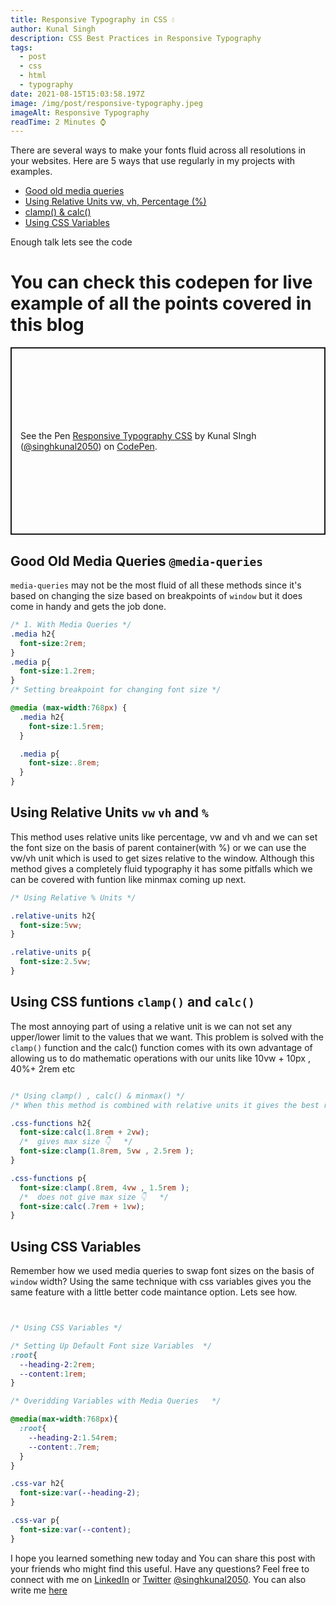 ```yaml
---
title: Responsive Typography in CSS 💧
author: Kunal Singh
description: CSS Best Practices in Responsive Typography
tags:
  - post
  - css
  - html
  - typography
date: 2021-08-15T15:03:58.197Z
image: /img/post/responsive-typography.jpeg
imageAlt: Responsive Typography
readTime: 2 Minutes ⌚
---
```

There are several ways to make your fonts fluid across all resolutions in your websites. Here are 5 ways that use regularly in my projects with examples.

* [Good old media queries](#media-queries)
* [Using Relative Units vw, vh, Percentage (%)](#relative-units)
* [clamp() & calc()](#css-functions)
* [Using CSS Variables](#using-css-variables)

Enough talk lets see the code

# You can check this codepen for live example of all the points covered in this blog

<p class="codepen" data-height="300" data-theme-id="dark" data-default-tab="html,result" data-slug-hash="bGWJvXO" data-preview="true" data-user="singhkunal2050" style="height: 300px; box-sizing: border-box; display: flex; align-items: center; justify-content: center; border: 2px solid; margin: 1em 0; padding: 1em;">
  <span>See the Pen <a href="https://codepen.io/singhkunal2050/pen/bGWJvXO">
  Responsive Typography CSS</a> by Kunal SIngh  (<a href="https://codepen.io/singhkunal2050">@singhkunal2050</a>)
  on <a href="https://codepen.io">CodePen</a>.</span>
</p>
<script async src="https://cpwebassets.codepen.io/assets/embed/ei.js"></script>

<div id="media-queries">

## Good Old Media Queries `@media-queries`

`media-queries` may not be the most fluid of all these methods since it's based on changing the size based on breakpoints of `window` but it does come in handy and gets the job done.

```css
/* 1. With Media Queries */
.media h2{
  font-size:2rem;
}
.media p{
  font-size:1.2rem;
}
/* Setting breakpoint for changing font size */

@media (max-width:768px) {
  .media h2{
    font-size:1.5rem;
  }

  .media p{
    font-size:.8rem;
  }
}

```



</div>

<div class="relative-units">

## Using Relative Units `vw` `vh` and `%`

This method uses relative units like percentage, vw and vh and we can set the font size on the basis of parent container(with %) or we can use the vw/vh unit which is used to get sizes relative to the window. Although this method gives a completely fluid typography it has some pitfalls which we can be covered with funtion like minmax coming up next.

```css
/* Using Relative % Units */

.relative-units h2{
  font-size:5vw;
}

.relative-units p{
  font-size:2.5vw;
}

```

</div>

<div class="css-functions">

## Using CSS funtions `clamp()` and `calc()`

The most annoying part of using a relative unit is we can not set any upper/lower limit to the values that we want. This problem is solved with the `clamp()` function and the calc() function comes with its own advantage of allowing us to do mathematic operations with our units like 10vw + 10px , 40%+ 2rem etc

```css

/* Using clamp() , calc() & minmax() */
/* When this method is combined with relative units it gives the best results */

.css-functions h2{
  font-size:calc(1.8rem + 2vw);
  /*  gives max size 👇   */
  font-size:clamp(1.8rem, 5vw , 2.5rem );
}

.css-functions p{
  font-size:clamp(.8rem, 4vw , 1.5rem );
  /*  does not give max size 👇   */
  font-size:calc(.7rem + 1vw);        
}


``` 

</div>

<div class="using-css-variables">

## Using CSS Variables 
Remember how we used media queries to swap font sizes on the basis of `window` width? Using the same technique with css variables gives you the same feature with a little better code maintance option. Lets see how.

```css


/* Using CSS Variables */

/* Setting Up Default Font size Variables  */
:root{
  --heading-2:2rem;
  --content:1rem;
}

/* Overidding Variables with Media Queries   */

@media(max-width:768px){
  :root{
    --heading-2:1.54rem;
    --content:.7rem;
  }
}

.css-var h2{
  font-size:var(--heading-2);
}

.css-var p{
  font-size:var(--content);
}

```

</div>

I hope you learned something new today and You can share this post with your friends who might find this useful. Have any questions? Feel free to connect with me on [LinkedIn](//linkedin.com/in/singhkunal2050) or [Twitter](//twitter.com/singhkunal2050)  [@singhkunal2050](/). You can also write me [here](/#contact)